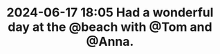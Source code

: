 ---
created: '2024-06-17T18:05:00'
tags:
- anna
- beach
- tom
title: 2024-06-17 18:05 Had a wonderful day at the @beach with @Tom and @Anna.
updated: '2024-06-17T18:05:00'
---